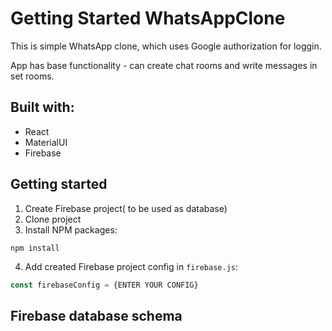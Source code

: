 # Getting Started WhatsAppClone

This is simple WhatsApp clone, which uses Google authorization for loggin.

App has base functionality - can create chat rooms and write messages in set rooms.

## Built with:

- React
- MaterialUI
- Firebase

## Getting started

1. Create Firebase project( to be used as database)
2. Clone project
3. Install NPM packages:
```
npm install
```
4. Add created Firebase project config in ```firebase.js```:
```js
const firebaseConfig = {ENTER YOUR CONFIG}
```

## Firebase database schema



